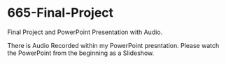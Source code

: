 # 665-Final-Project
Final Project and PowerPoint Presentation with Audio.

There is Audio Recorded within my PowerPoint presntation. Please watch the PowerPoint from the beginning as a Slideshow.
